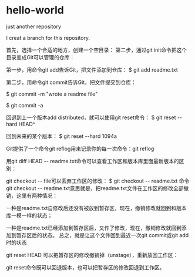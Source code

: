 # hello-world
just another repository

I creat a branch for this repository.


首先，选择一个合适的地方，创建一个空目录：
第二步，通过git init命令把这个目录变成Git可以管理的仓库：

第一步，用命令git add告诉Git，把文件添加到仓库：
$ git add readme.txt

第二步，用命令git commit告诉Git，把文件提交到仓库：

$ git commit -m "wrote a readme file"

$ git commit -a

回退到上一个版本add distributed，就可以使用git reset命令：
$ git reset --hard HEAD^

回到未来的某个版本：
$ git reset --hard 1094a

Git提供了一个命令git reflog用来记录你的每一次命令：git reflog

用git diff HEAD -- readme.txt命令可以查看工作区和版本库里面最新版本的区别：

git checkout -- file可以丢弃工作区的修改：
$ git checkout -- readme.txt
命令git checkout -- readme.txt意思就是，把readme.txt文件在工作区的修改全部撤销，这里有两种情况：

一种是readme.txt自修改后还没有被放到暂存区，现在，撤销修改就回到和版本库一模一样的状态；

一种是readme.txt已经添加到暂存区后，又作了修改，现在，撤销修改就回到添加到暂存区后的状态。
总之，就是让这个文件回到最近一次git commit或git add时的状态

git reset HEAD <file>可以把暂存区的修改撤销掉（unstage），重新放回工作区：

git reset命令既可以回退版本，也可以把暂存区的修改回退到工作区。

